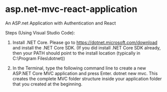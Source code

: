 # asp.net-mvc-react-application
An ASP.net Application with Authentication and React

Steps (Using Visual Studio Code):

1.  Install .NET Core. Please go to https://dotnet.microsoft.com/download and install the .NET Core SDK.
    (If you did install .NET Core SDK already, then your PATH should point to the install location (typically in C:\Program Files\dotnet))
    
2. In the Terminal, type the following command line to create a new ASP.NET Core MVC application and press Enter.
dotnet new mvc. This creates the complete MVC folder structure inside your application folder that you created at the beginning.
